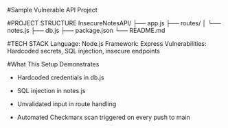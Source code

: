 #Sample Vulnerable API Project

#PROJECT STRUCTURE
InsecureNotesAPI/
├── app.js
├── routes/
│   └── notes.js
├── db.js
├── package.json
└── README.md

#TECH STACK
Language: Node.js
Framework: Express
Vulnerabilities: Hardcoded secrets, SQL injection, insecure endpoints

#What This Setup Demonstrates
* Hardcoded credentials in db.js
* SQL injection in notes.js
* Unvalidated input in route handling

* Automated Checkmarx scan triggered on every push to main
